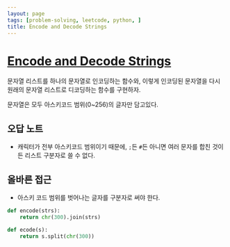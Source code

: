 ```yaml
---
layout: page
tags: [problem-solving, leetcode, python, ]
title: Encode and Decode Strings
---
```


# [Encode and Decode Strings](https://leetcode.com/problems/encode-and-decode-strings/)

 문자열 리스트를 하나의 문자열로 인코딩하는 함수와, 이렇게 인코딩된
 문자열을 다시 원래의 문자열 리스트로 디코딩하는 함수를 구현하자.

 문자열은 모두 아스키코드 범위(0~256)의 글자만 담고있다.

## 오답 노트
 - 캐릭터가 전부 아스키코드 범위이기 때문에, `;`든 `#`든 아니면 여러
   문자를 합친 것이든 리스트 구분자로 쓸 수 없다.

## 올바른 접근
 - 아스키 코드 범위를 벗어나는 글자를 구분자로 써야 한다.

```python
def encode(strs):
    return chr(300).join(strs)

def ecode(s):
    return s.split(chr(300))
```
